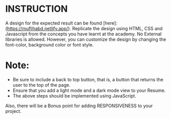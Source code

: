 # INSTRUCTION

A design for the expected result can be found [here]:(https://muflihabd.netlify.app/). Replicate the design using HTML, CSS and Javascript from the
concepts you have learnt at the academy. No External libraries is allowed. However, you can customize the design by changing the font-color, 
background color or font style. 

# Note:
- Be sure to include a back to top button, that is, a button that returns the user to the top of the page.
- Ensure that you add a light mode and a dark mode view to your Resume.
- The above steps should be implemented using JavaScript.

Also, there will be a Bonus point for adding RESPONSIVENESS to your project.


